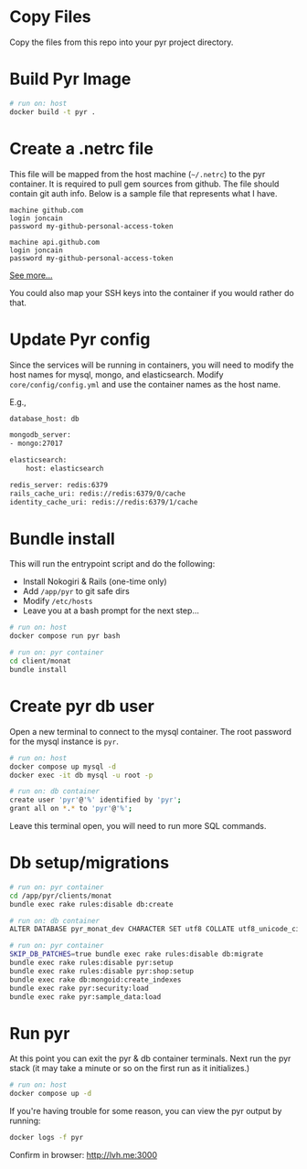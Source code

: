 # Copy Files

Copy the files from this repo into your pyr project directory.

# Build Pyr Image

```bash
# run on: host
docker build -t pyr .
```

# Create a .netrc file

This file will be mapped from the host machine (`~/.netrc`) to the pyr container. It is required
to pull gem sources from github. The file should contain git auth info. Below is a sample file
that represents what I have.

```text
machine github.com
login joncain
password my-github-personal-access-token

machine api.github.com
login joncain
password my-github-personal-access-token
```

[See more...](https://www.gnu.org/software/inetutils/manual/html_node/The-_002enetrc-file.html)

You could also map your SSH keys into the container if you would rather do that.

# Update Pyr config

Since the services will be running in containers, you will need to modify the host names for mysql,
mongo, and elasticsearch. Modify `core/config/config.yml` and use the container names as the host
name.

E.g., 

```bash
database_host: db

mongodb_server:
- mongo:27017

elasticsearch:
    host: elasticsearch

redis_server: redis:6379
rails_cache_uri: redis://redis:6379/0/cache
identity_cache_uri: redis://redis:6379/1/cache
```

# Bundle install

This will run the entrypoint script and do the following:

* Install Nokogiri & Rails (one-time only)
* Add `/app/pyr` to git safe dirs
* Modify `/etc/hosts`
* Leave you at a bash prompt for the next step...

```bash
# run on: host
docker compose run pyr bash
```

```bash
# run on: pyr container
cd client/monat
bundle install
```

# Create pyr db user

Open a new terminal to connect to the mysql container.
The root password for the mysql instance is `pyr`.

```bash
# run on: host
docker compose up mysql -d
docker exec -it db mysql -u root -p
```

```bash
# run on: db container
create user 'pyr'@'%' identified by 'pyr';
grant all on *.* to 'pyr'@'%';
```

Leave this terminal open, you will need to run more SQL commands.

# Db setup/migrations

```bash
# run on: pyr container
cd /app/pyr/clients/monat
bundle exec rake rules:disable db:create
```

```bash
# run on: db container
ALTER DATABASE pyr_monat_dev CHARACTER SET utf8 COLLATE utf8_unicode_ci;
```

```bash
# run on: pyr container
SKIP_DB_PATCHES=true bundle exec rake rules:disable db:migrate
bundle exec rake rules:disable pyr:setup
bundle exec rake rules:disable pyr:shop:setup
bundle exec rake db:mongoid:create_indexes
bundle exec rake pyr:security:load
bundle exec rake pyr:sample_data:load
```

# Run pyr
At this point you can exit the pyr & db container terminals. Next run
the pyr stack (it may take a minute or so on the first run as it initializes.)

```bash
# run on: host
docker compose up -d
```

If you're having trouble for some reason, you can view the pyr output by running:

```bash
docker logs -f pyr
```


Confirm in browser: http://lvh.me:3000
